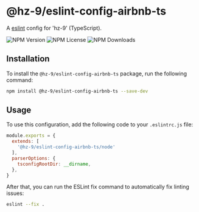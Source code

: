 # @hz-9/eslint-config-airbnb-ts

A [eslint] config for 'hz-9' (TypeScript).

![NPM Version][npm-version-url] ![NPM License][npm-license-url] ![NPM Downloads][npm-downloads-url]

[eslint]: https://eslint.org/
[npm-version-url]: https://img.shields.io/npm/v/@hz-9/eslint-config-airbnb-ts
[npm-license-url]: https://img.shields.io/npm/l/@hz-9/eslint-config-airbnb-ts
[npm-downloads-url]: https://img.shields.io/npm/d18m/@hz-9/eslint-config-airbnb-ts

## Installation

To install the `@hz-9/eslint-config-airbnb-ts` package, run the following command:

```bash
npm install @hz-9/eslint-config-airbnb-ts --save-dev
```

## Usage

To use this configuration, add the following code to your `.eslintrc.js` file:

```javascript
module.exports = {
  extends: [
    '@hz-9/eslint-config-airbnb-ts/node'
  ],
  parserOptions: {
    tsconfigRootDir: __dirname,
  },
}
```

After that, you can run the ESLint fix command to automatically fix linting issues:

```bash
eslint --fix .
```
